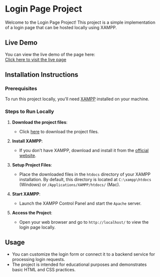 # Login Page Project

Welcome to the Login Page Project! This project is a simple implementation of a login page that can be hosted locally using XAMPP. 

## Live Demo
You can view the live demo of the page here:  
[Click here to visit the live page](https://sohaibdaoudi.github.io/loginpage/)

## Installation Instructions

### Prerequisites
To run this project locally, you'll need [XAMPP](https://www.apachefriends.org/index.html) installed on your machine.

### Steps to Run Locally

1. **Download the project files**:
   - Click [here](https://github.com/sohaibdaoudi/loginpage) to download the project files.

2. **Install XAMPP**:
   - If you don't have XAMPP, download and install it from the [official website](https://www.apachefriends.org/index.html).

3. **Setup Project Files**:
   - Place the downloaded files in the `htdocs` directory of your XAMPP installation. By default, this directory is located at `C:\xampp\htdocs` (Windows) or `/Applications/XAMPP/htdocs/` (Mac).

4. **Start XAMPP**:
   - Launch the XAMPP Control Panel and start the `Apache` server.

5. **Access the Project**:
   - Open your web browser and go to `http://localhost/` to view the login page locally.

## Usage
- You can customize the login form or connect it to a backend service for processing login requests.
- The project is intended for educational purposes and demonstrates basic HTML and CSS practices.

